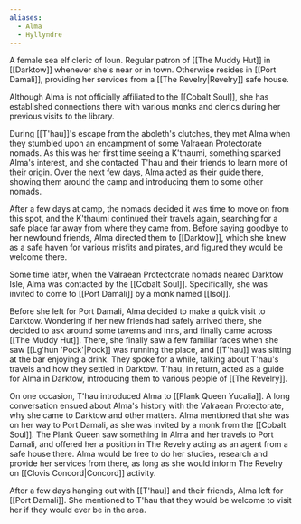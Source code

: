 ```yaml
---
aliases:
  - Alma
  - Hyllyndre
---
```

A female sea elf cleric of Ioun. Regular patron of [[The Muddy Hut]] in [[Darktow]] whenever she's near or in town. Otherwise resides in [[Port Damali]], providing her services from a [[The Revelry|Revelry]] safe house.

Although Alma is not officially affiliated to the [[Cobalt Soul]], she has established connections there with various monks and clerics during her previous visits to the library.

During [[T'hau]]'s escape from the aboleth's clutches, they met Alma when they stumbled upon an encampment of some Valraean Protectorate nomads. As this was her first time seeing a K'thaumi, something sparked Alma's interest, and she contacted T'hau and their friends to learn more of their origin. Over the next few days, Alma acted as their guide there, showing them around the camp and introducing them to some other nomads.

After a few days at camp, the nomads decided it was time to move on from this spot, and the K'thaumi continued their travels again, searching for a safe place far away from where they came from. Before saying goodbye to her newfound friends, Alma directed them to [[Darktow]], which she knew as a safe haven for various misfits and pirates, and figured they would be welcome there.

Some time later, when the Valraean Protectorate nomads neared Darktow Isle, Alma was contacted by the [[Cobalt Soul]]. Specifically, she was invited to come to [[Port Damali]] by a monk named [[Isol]].

Before she left for Port Damali, Alma decided to make a quick visit to Darktow. Wondering if her new friends had safely arrived there, she decided to ask around some taverns and inns, and finally came across [[The Muddy Hut]]. There, she finally saw a few familiar faces when she saw [[Lg'hun 'Pock'|Pock]] was running the place, and [[T'hau]] was sitting at the bar enjoying a drink. They spoke for a while, talking about T'hau's travels and how they settled in Darktow. T'hau, in return, acted as a guide for Alma in Darktow, introducing them to various people of [[The Revelry]]. 

On one occasion, T'hau introduced Alma to [[Plank Queen Yucalia]]. A long conversation ensued about Alma's history with the Valraean Protectorate, why she came to Darktow and other matters. Alma mentioned that she was on her way to Port Damali, as she was invited by a monk from the [[Cobalt Soul]]. The Plank Queen saw something in Alma and her travels to Port Damali, and offered her a position in The Revelry acting as an agent from a safe house there. Alma would be free to do her studies, research and provide her services from there, as long as she would inform The Revelry on [[Clovis Concord|Concord]] activity.

After a few days hanging out with [[T'hau]] and their friends, Alma left for [[Port Damali]]. She mentioned to T'hau that they would be welcome to visit her if they would ever be in the area.
